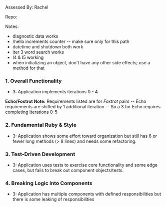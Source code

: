Assessed By: Rachel

Repo: 

Notes: 

* diagnostic data works
* /hello increments counter -- make sure only for this path
* datetime and shutdown both work
* iter 3 word search works
* I4 & I5 working
* when initializing an object, don't have any other side effects; use a method for that


### 1. Overall Functionality

* 3: Application implements iterations 0 - 4

**Echo/Foxtrot Note:** Requirements listed are for *Foxtrot* pairs -- Echo requirements are shifted by 1 additional iteration -- So a 3 for Echo requires completing Iterations 0-5

### 2. Fundamental Ruby & Style

* 3:  Application shows some effort toward organization but still has 6 or fewer long methods (> 8 lines) and needs some refactoring.

### 3. Test-Driven Development

* 3: Application uses tests to exercise core functionality and some edge cases, but fails to break out component objects/tests.

### 4. Breaking Logic into Components

* 3: Application has multiple components with defined responsibilities but there is some leaking of responsibilities


